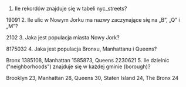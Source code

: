 1. Ile rekordów znajduje się w tabeli nyc_streets?

19091
2. Ile ulic w Nowym Jorku ma nazwy zaczynające się na „B”, „Q” i „M”?

2102
3. Jaka jest populacja miasta Nowy Jork?

8175032
4. Jaka jest populacja Bronxu, Manhattanu i Queens?

Bronx 1385108, Manhattan 1585873, Queens 2230621
5. Ile dzielnic ("neighborhoods") znajduje się w każdej gminie (borough)?

Brooklyn 23, Manhattan 28, Queens 30, Staten Island 24, The Bronx 24
